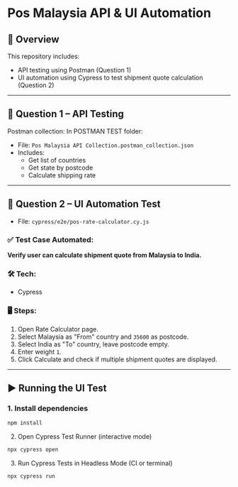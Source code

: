 # Pos Malaysia API & UI Automation

## 📌 Overview

This repository includes:

- API testing using Postman (Question 1)
- UI automation using Cypress to test shipment quote calculation (Question 2)

---

## 🧪 Question 1 – API Testing

Postman collection:
In POSTMAN TEST folder:

- File: `Pos Malaysia API Collection.postman_collection.json`
- Includes:
  - Get list of countries
  - Get state by postcode
  - Calculate shipping rate

---

## 🧪 Question 2 – UI Automation Test

- File: `cypress/e2e/pos-rate-calculator.cy.js`

### ✅ Test Case Automated:

**Verify user can calculate shipment quote from Malaysia to India.**

### 🛠 Tech:

- Cypress

### 🖥 Steps:

1. Open Rate Calculator page.
2. Select Malaysia as "From" country and `35600` as postcode.
3. Select India as "To" country, leave postcode empty.
4. Enter weight `1`.
5. Click Calculate and check if multiple shipment quotes are displayed.

---

## ▶️ Running the UI Test

### 1. Install dependencies

```bash
npm install
```

2. Open Cypress Test Runner (interactive mode)

```bash
npx cypress open
```

3. Run Cypress Tests in Headless Mode (CI or terminal)

```bash
npx cypress run
```

